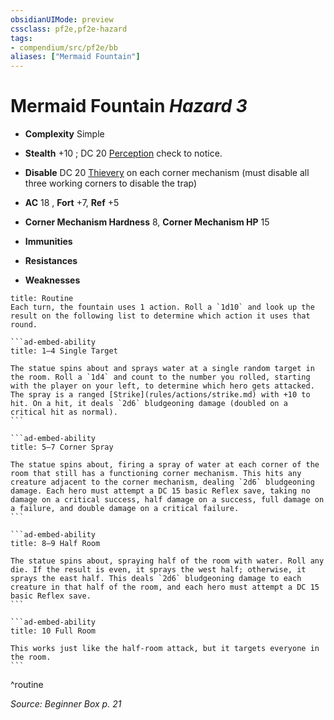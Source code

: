 ```yaml
---
obsidianUIMode: preview
cssclass: pf2e,pf2e-hazard
tags:
- compendium/src/pf2e/bb
aliases: ["Mermaid Fountain"]
---
```

# Mermaid Fountain *Hazard 3*  

- **Complexity** Simple
- **Stealth** +10 ; DC 20 [Perception](compendium/skills.md#Perception) check to notice.  



- **Disable** DC 20 [Thievery](compendium/skills.md#Thievery) on each corner mechanism (must disable all three working corners to disable the trap)  

- **AC** 18 , **Fort** +7, **Ref** +5
- **Corner Mechanism Hardness** 8, **Corner Mechanism HP** 15
- **Immunities** 
- **Resistances** 
- **Weaknesses** 

````ad-pf2-summary
title: Routine
Each turn, the fountain uses 1 action. Roll a `1d10` and look up the result on the following list to determine which action it uses that round.

```ad-embed-ability
title: 1–4 Single Target

The statue spins about and sprays water at a single random target in the room. Roll a `1d4` and count to the number you rolled, starting with the player on your left, to determine which hero gets attacked. The spray is a ranged [Strike](rules/actions/strike.md) with +10 to hit. On a hit, it deals `2d6` bludgeoning damage (doubled on a critical hit as normal).
```

```ad-embed-ability
title: 5–7 Corner Spray

The statue spins about, firing a spray of water at each corner of the room that still has a functioning corner mechanism. This hits any creature adjacent to the corner mechanism, dealing `2d6` bludgeoning damage. Each hero must attempt a DC 15 basic Reflex save, taking no damage on a critical success, half damage on a success, full damage on a failure, and double damage on a critical failure.
```

```ad-embed-ability
title: 8–9 Half Room

The statue spins about, spraying half of the room with water. Roll any die. If the result is even, it sprays the west half; otherwise, it sprays the east half. This deals `2d6` bludgeoning damage to each creature in that half of the room, and each hero must attempt a DC 15 basic Reflex save.
```

```ad-embed-ability
title: 10 Full Room

This works just like the half-room attack, but it targets everyone in the room.
```
````
^routine

*Source: Beginner Box p. 21*